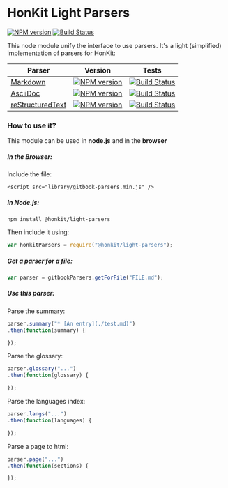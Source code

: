 # HonKit Light Parsers

[![NPM version](https://badge.fury.io/js/%40honkit%2Flight-parsers.svg)](http://badge.fury.io/js/%40honkit%2Flight-parsers) [![Build Status](https://travis-ci.org/honkit/honkit-light-parsers.png?branch=master)](https://travis-ci.org/honkit/honkit-light-parsers)

This node module unify the interface to use parsers. It's a light (simplified) implementation of parsers for HonKit:

| Parser | Version | Tests |
| ------ | ------- | ----- |
| [Markdown](https://github.com/GitbookIO/gitbook-markdown) | [![NPM version](https://badge.fury.io/js/gitbook-markdown.svg)](http://badge.fury.io/js/gitbook-markdown) | [![Build Status](https://travis-ci.org/GitbookIO/gitbook-markdown.png?branch=master)](https://travis-ci.org/GitbookIO/gitbook-markdown) |
| [AsciiDoc](https://github.com/GitbookIO/gitbook-asciidoc) | [![NPM version](https://badge.fury.io/js/gitbook-asciidoc.svg)](http://badge.fury.io/js/gitbook-asciidoc) | [![Build Status](https://travis-ci.org/GitbookIO/gitbook-asciidoc.png?branch=master)](https://travis-ci.org/GitbookIO/gitbook-asciidoc) |
| [reStructuredText](https://github.com/GitbookIO/gitbook-restructuredtext) | [![NPM version](https://badge.fury.io/js/gitbook-restructuredtext.svg)](http://badge.fury.io/js/gitbook-restructuredtext) | [![Build Status](https://travis-ci.org/GitbookIO/gitbook-restructuredtext.png?branch=master)](https://travis-ci.org/GitbookIO/gitbook-restructuredtext) |


### How to use it?

This module can be used in **node.js** and in the **browser**

##### In the Browser:

Include the file:

```
<script src="library/gitbook-parsers.min.js" />
```

##### In Node.js:

```
npm install @honkit/light-parsers
```

Then include it using:

```js
var honkitParsers = require("@honkit/light-parsers");
```

##### Get a parser for a file:

```js
var parser = gitbookParsers.getForFile("FILE.md");
```

##### Use this parser:

Parse the summary:

```js
parser.summary("* [An entry](./test.md)")
.then(function(summary) {

});
```

Parse the glossary:

```js
parser.glossary("...")
.then(function(glossary) {

});
```

Parse the languages index:

```js
parser.langs("...")
.then(function(languages) {

});
```

Parse a page to html:

```js
parser.page("...")
.then(function(sections) {

});
```
